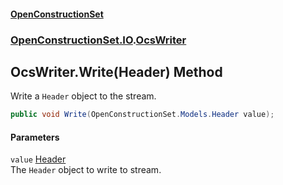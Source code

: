 #### [OpenConstructionSet](index.md 'index')
### [OpenConstructionSet.IO](index.md#OpenConstructionSet_IO 'OpenConstructionSet.IO').[OcsWriter](ZpKxsyHEFPikx37jMDDXsg.md 'OpenConstructionSet.IO.OcsWriter')
## OcsWriter.Write(Header) Method
Write a `Header` object to the stream.  
```csharp
public void Write(OpenConstructionSet.Models.Header value);
```
#### Parameters
<a name='OpenConstructionSet_IO_OcsWriter_Write(OpenConstructionSet_Models_Header)_value'></a>
`value` [Header](bjExWrZuBlRDCiIUljjMrA.md 'OpenConstructionSet.Models.Header')  
The `Header` object to write to stream.
  
